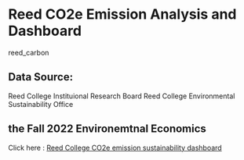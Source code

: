 # Reed CO2e Emission Analysis and Dashboard
reed_carbon

## Data Source:
  Reed College Instituional Research Board
  Reed College Environmental Sustainability Office

## the Fall 2022 Environemtnal Economics
Click here : [Reed College CO2e emission sustainability dashboard](https://mjdvl.shinyapps.io/Reed_Carbon_Footprint_Calculator/)
